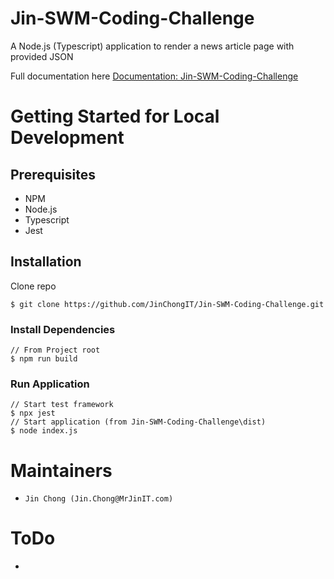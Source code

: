 # Jin-SWM-Coding-Challenge

A Node.js (Typescript) application to render a news article page with provided JSON

Full documentation here [Documentation: Jin-SWM-Coding-Challenge](https://docs.google.com/document/d/1lFjd78ZBSuAuxywzAGThZcK9NmWLTK-q8zuIDYYdmKM)


# Getting Started for Local Development

## Prerequisites

- NPM
- Node.js
- Typescript
- Jest 

## Installation

Clone repo
```
$ git clone https://github.com/JinChongIT/Jin-SWM-Coding-Challenge.git
```

### Install Dependencies
```
// From Project root
$ npm run build
```

### Run Application

```
// Start test framework
$ npx jest
// Start application (from Jin-SWM-Coding-Challenge\dist)
$ node index.js

```

# Maintainers
* `Jin Chong (Jin.Chong@MrJinIT.com)`

# ToDo

- 
